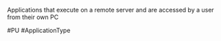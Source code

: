 Applications that execute on a remote server and are accessed by a user from their own PC

#PU 
#ApplicationType 